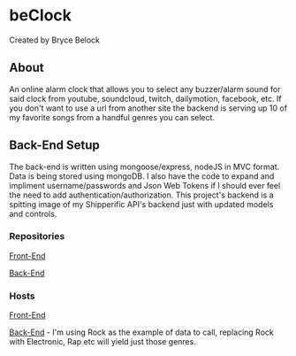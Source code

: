# beClock

Created by Bryce Belock

## About

An online alarm clock that allows you to select any buzzer/alarm sound for said clock from youtube, soundcloud, twitch, dailymotion, facebook, etc. If you don't want to use a url from another site the backend is serving up 10 of my favorite songs from a handful genres you can select.

## Back-End Setup

The back-end is written using mongoose/express, nodeJS in MVC format. Data is being stored using mongoDB. I also have the code to expand and impliment username/passwords and Json Web Tokens if I should ever feel the need to add authentication/authorization. This project's backend is a spitting image of my Shipperific API's backend just with updated models and controls.

### Repositories
[Front-End](https://github.com/Clobek/beClock)

[Back-End](https://github.com/Clobek/beClock_API)

### Hosts
[Front-End](https://beclock.netlify.app)

[Back-End](https://beclock.herokuapp.com/alarms/Rock) - I'm using Rock as the example of data to call, replacing Rock with Electronic, Rap etc will yield just those genres.
